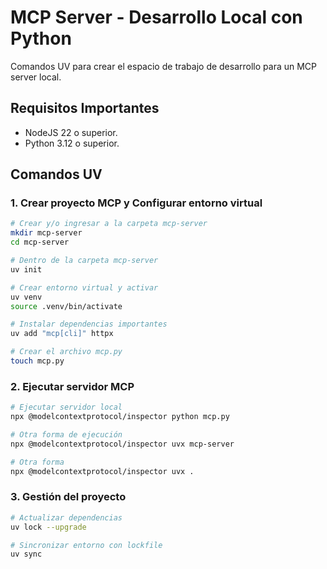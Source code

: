 # MCP Server - Desarrollo Local con Python

Comandos UV para crear el espacio de trabajo de desarrollo para un MCP server local.

## Requisitos Importantes

- NodeJS 22 o superior.
- Python 3.12 o superior.

## Comandos UV

### 1. Crear proyecto MCP y Configurar entorno virtual

```bash
# Crear y/o ingresar a la carpeta mcp-server
mkdir mcp-server
cd mcp-server

# Dentro de la carpeta mcp-server
uv init

# Crear entorno virtual y activar
uv venv
source .venv/bin/activate

# Instalar dependencias importantes
uv add "mcp[cli]" httpx

# Crear el archivo mcp.py
touch mcp.py
```

### 2. Ejecutar servidor MCP

```bash
# Ejecutar servidor local
npx @modelcontextprotocol/inspector python mcp.py

# Otra forma de ejecución
npx @modelcontextprotocol/inspector uvx mcp-server

# Otra forma
npx @modelcontextprotocol/inspector uvx .
```

### 3. Gestión del proyecto

```bash
# Actualizar dependencias
uv lock --upgrade

# Sincronizar entorno con lockfile
uv sync
```
